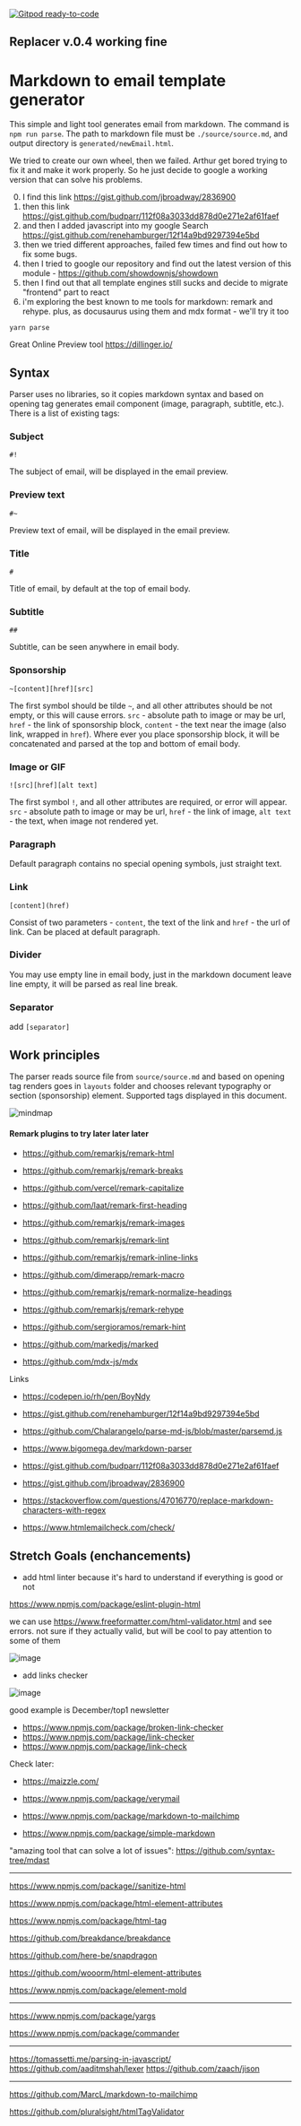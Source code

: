 [![Gitpod ready-to-code](https://img.shields.io/badge/Gitpod-ready--to--code-blue?logo=gitpod)](https://gitpod.io/#https://github.com/atherdon/markdown-to-email)


## Replacer v.0.4 working fine

# Markdown to email template generator
This simple and light tool generates email from markdown. 
The command is `npm run parse`. 
The path to markdown file must be `./source/source.md`, and output directory is `generated/newEmail.html`.

We tried to create our own wheel, then we failed.
Arthur get bored trying to fix it and make it work properly.
So he just decide to google a working version that can solve his problems.

0. I find this link https://gist.github.com/jbroadway/2836900
1. then this link https://gist.github.com/budparr/112f08a3033dd878d0e271e2af61faef
2. and then I added javascript into my google Search https://gist.github.com/renehamburger/12f14a9bd9297394e5bd
3. then we tried different approaches, failed few times and find out how to fix some bugs.
4. then I tried to google our repository and find out the latest version of this module - https://github.com/showdownjs/showdown
5. then I find out that all template engines still sucks and decide to migrate "frontend" part to react
6. i'm exploring the best known to me tools for markdown: remark and rehype. plus, as docusaurus using them and mdx format - we'll try it too

`yarn parse`


Great Online Preview tool https://dillinger.io/


## Syntax
Parser uses no libraries, so it copies markdown syntax and based on opening tag generates email component (image, paragraph, subtitle, etc.). There is a list of existing tags:

### Subject
```
#!
```
The subject of email, will be displayed in the email preview.

### Preview text
```
#~
```
Preview text of email, will be displayed in the email preview.

### Title
```
#
```
Title of email, by default at the top of email body.

### Subtitle
```
##
```
Subtitle, can be seen anywhere in email body.

### Sponsorship
```
~[content][href][src]
```
The first symbol should be tilde `~`, and all other attributes should be not empty, or this will cause errors. `src` - absolute path to image or may be url, `href` - the link of sponsorship block, `content` - the text near the image (also link, wrapped in `href`). Where ever you place sponsorship block, it will be concatenated and parsed at the top and bottom of email body.

### Image or GIF
```
![src][href][alt text]
```
The first symbol `!`, and all other attributes are required, or error will appear. `src` - absolute path to image or may be url, `href` - the link of image, `alt text` - the text, when image not rendered yet.

### Paragraph
Default paragraph contains no special opening symbols, just straight text.

### Link
```
[content](href)
```
Consist of two parameters - `content`, the text of the link and `href` - the url of link. Can be placed at default paragraph.

### Divider
You may use empty line in email body, just in the markdown document leave line empty, it will be parsed as real line break.

### Separator
add `[separator]`

## Work principles
The parser reads source file from `source/source.md` and based on opening tag renders goes in `layouts` folder and chooses relevant typography or section (sponsorship) element. Supported tags displayed in this document.

![mindmap](https://raw.githubusercontent.com/atherdon/markdown-to-email/main/Mind%20Map.png)

#### Remark plugins to try later later later
- https://github.com/remarkjs/remark-html
- https://github.com/remarkjs/remark-breaks
- https://github.com/vercel/remark-capitalize

- https://github.com/laat/remark-first-heading

- https://github.com/remarkjs/remark-images
- https://github.com/remarkjs/remark-lint
- https://github.com/remarkjs/remark-inline-links
- https://github.com/dimerapp/remark-macro
- https://github.com/remarkjs/remark-normalize-headings
- https://github.com/remarkjs/remark-rehype

- https://github.com/sergioramos/remark-hint

- https://github.com/markedjs/marked
- https://github.com/mdx-js/mdx

Links
- https://codepen.io/rh/pen/BoyNdy
- https://gist.github.com/renehamburger/12f14a9bd9297394e5bd
- https://github.com/Chalarangelo/parse-md-js/blob/master/parsemd.js
- https://www.bigomega.dev/markdown-parser
- https://gist.github.com/budparr/112f08a3033dd878d0e271e2af61faef
- https://gist.github.com/jbroadway/2836900
- https://stackoverflow.com/questions/47016770/replace-markdown-characters-with-regex


- https://www.htmlemailcheck.com/check/


## Stretch Goals (enchancements)

- add html linter
because it's hard to understand if everything is good or not

https://www.npmjs.com/package/eslint-plugin-html

we can use https://www.freeformatter.com/html-validator.html and see errors. not sure if they actually valid, but will be cool to pay attention to some of them

![image](https://user-images.githubusercontent.com/1469198/96992186-2fd57b00-1532-11eb-8709-f18dde099c7c.png)

- add links checker

![image](https://user-images.githubusercontent.com/1469198/101926544-f937ea80-3bdb-11eb-8df8-0ca4250c54b0.png)


good example is December/top1 newsletter

- https://www.npmjs.com/package/broken-link-checker
- https://www.npmjs.com/package/link-checker
- https://www.npmjs.com/package/link-check



Check later:
- https://maizzle.com/
- https://www.npmjs.com/package/verymail
- https://www.npmjs.com/package/markdown-to-mailchimp

- https://www.npmjs.com/package/simple-markdown

"amazing tool that can solve a lot of issues": https://github.com/syntax-tree/mdast


----

https://www.npmjs.com/package//sanitize-html

https://www.npmjs.com/package/html-element-attributes

https://www.npmjs.com/package/html-tag

https://github.com/breakdance/breakdance

https://github.com/here-be/snapdragon

https://github.com/wooorm/html-element-attributes

https://www.npmjs.com/package/element-mold

---

https://www.npmjs.com/package/yargs

https://www.npmjs.com/package/commander

---

https://tomassetti.me/parsing-in-javascript/
https://github.com/aaditmshah/lexer
https://github.com/zaach/jison


----


https://github.com/MarcL/markdown-to-mailchimp

https://github.com/pluralsight/htmlTagValidator
